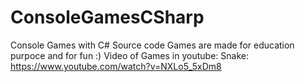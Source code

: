 # ConsoleGamesCSharp
Console Games with C# Source code
Games are made for education purpoce and for fun :) 
Video of Games in youtube:
Snake: https://www.youtube.com/watch?v=NXLo5_5xDm8
